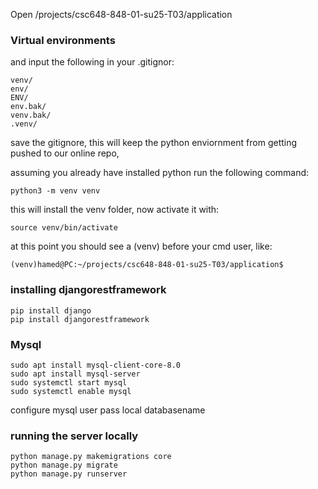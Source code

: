 Open /projects/csc648-848-01-su25-T03/application 



### Virtual environments
and input the following in your .gitignor:

    venv/
    env/
    ENV/
    env.bak/
    venv.bak/
    .venv/

save the gitignore, this will keep the python enviornment from getting pushed to our online repo,

assuming you already have installed python run the following command:
    
    python3 -m venv venv

this will install the venv folder,
now activate it with: 

    source venv/bin/activate

at this point you should see a (venv) before your cmd user, like:

    (venv)hamed@PC:~/projects/csc648-848-01-su25-T03/application$

### installing djangorestframework
    pip install django
    pip install djangorestframework

### Mysql

    sudo apt install mysql-client-core-8.0
    sudo apt install mysql-server
    sudo systemctl start mysql
    sudo systemctl enable mysql
 
 configure mysql user pass local databasename 

### running the server locally
    python manage.py makemigrations core
    python manage.py migrate
    python manage.py runserver